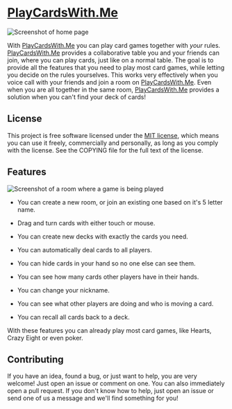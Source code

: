 # [PlayCardsWith.Me](https://playcardswith.me)

![Screenshot of home page](https://lutim.lagout.org/sXSPDsyq/vIksMu7B.png)

With [PlayCardsWith.Me](https://playcardswith.me) you can play card games together with
*your* rules. [PlayCardsWith.Me](https://playcardswith.me) provides a collaborative table
you and your friends can join, where you can play cards, just like on
a normal table. The goal is to provide all the features that you need
to play most card games, while letting you decide on the rules
yourselves. This works very effectively when you voice call with your
friends and join a room on [PlayCardsWith.Me](https://playcardswith.me). Even when you are
all together in the same room, [PlayCardsWith.Me](https://playcardswith.me) provides a
solution when you can't find your deck of cards!

## License

This project is free software licensed under the
[MIT license](https://opensource.org/licenses/MIT), which means you
can use it freely, commercially and personally, as long as you comply
with the license. See the COPYING file for the full text of the
license.

## Features

![Screenshot of a room where a game is being played](https://lutim.lagout.org/PUZWEDJQ/5OU1BaRV.png)

* You can create a new room, or join an existing one based on it's 5
letter name.

* Drag and turn cards with either touch or mouse.

* You can create new decks with exactly the cards you need.

* You can automatically deal cards to all players.

* You can hide cards in your hand so no one else can see them.

* You can see how many cards other players have in their hands.

* You can change your nickname.

* You can see what other players are doing and who is moving a card.

* You can recall all cards back to a deck.

With these features you can already play most card games, like Hearts,
Crazy Eight or even poker.

## Contributing

If you have an idea, found a bug, or just want to help, you are very
welcome! Just open an issue or comment on one. You can also
immediately open a pull request. If you don't know how to help, just
open an issue or send one of us a message and we'll find something for
you!

